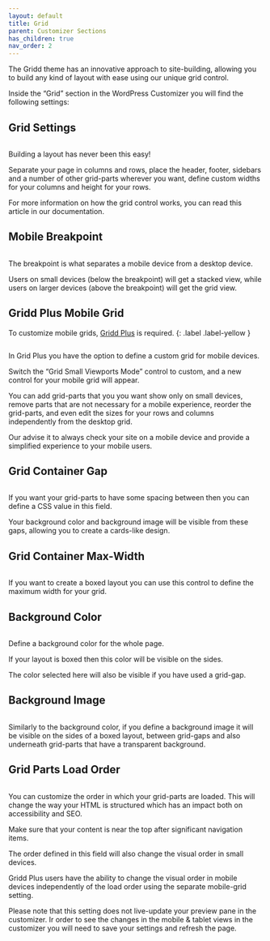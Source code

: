 ```yaml
---
layout: default
title: Grid
parent: Customizer Sections
has_children: true
nav_order: 2
---
```


The Gridd theme has an innovative approach to site-building, allowing you to build any kind of layout with ease using our unique grid control.

Inside the “Grid” section in the WordPress Customizer you will find the following settings:

## Grid Settings

<img src="https://wplemon.github.io/gridd/uploads/grid1.png" alt="">

Building a layout has never been this easy!

Separate your page in columns and rows, place the header, footer, sidebars and a number of other grid-parts wherever you want, define custom widths for your columns and height for your rows.

For more information on how the grid control works, you can read this article in our documentation.

## Mobile Breakpoint

<img src="https://wplemon.github.io/gridd/uploads/grid2.png" alt="">

The breakpoint is what separates a mobile device from a desktop device.

Users on small devices (below the breakpoint) will get a stacked view, while users on larger devices (above the breakpoint) will get the grid view.

## Gridd Plus Mobile Grid

To customize mobile grids, [Gridd Plus](https://wplemon.com/gridd-plus) is required.
{: .label .label-yellow }

<img src="https://wplemon.github.io/gridd/uploads/grid3.png" alt="">

In Grid Plus you have the option to define a custom grid for mobile devices.

Switch the “Grid Small Viewports Mode” control to custom, and a new control for your mobile grid will appear.

You can add grid-parts that you you want show only on small devices, remove parts that are not necessary for a mobile experience, reorder the grid-parts, and even edit the sizes for your rows and columns independently from the desktop grid.

Our advise it to always check your site on a mobile device and provide a simplified experience to your mobile users.

## Grid Container Gap

<img src="https://wplemon.github.io/gridd/uploads/grid4.png" alt="">

If you want your grid-parts to have some spacing between then you can define a CSS value in this field.

Your background color and background image will be visible from these gaps, allowing you to create a cards-like design.

## Grid Container Max-Width

<img src="https://wplemon.github.io/gridd/uploads/grid5.png" alt="">

If you want to create a boxed layout you can use this control to define the maximum width for your grid.

## Background Color

<img src="https://wplemon.github.io/gridd/uploads/grid6.png" alt="">

Define a background color for the whole page.

If your layout is boxed then this color will be visible on the sides.

The color selected here will also be visible if you have used a grid-gap.

## Background Image

<img src="https://wplemon.github.io/gridd/uploads/grid7.png" alt="">

Similarly to the background color, if you define a background image it will be visible on the sides of a boxed layout, between grid-gaps and also underneath grid-parts that have a transparent background.

## Grid Parts Load Order

<img src="https://wplemon.github.io/gridd/uploads/grid8.png" alt="">

You can customize the order in which your grid-parts are loaded. This will change the way your HTML is structured which has an impact both on accessibility and SEO.

Make sure that your content is near the top after significant navigation items.

The order defined in this field will also change the visual order in small devices.

Gridd Plus users have the ability to change the visual order in mobile devices independently of the load order using the separate mobile-grid setting.

Please note that this setting does not live-update your preview pane in the customizer. Ir order to see the changes in the mobile & tablet views in the customizer you will need to save your settings and refresh the page.
